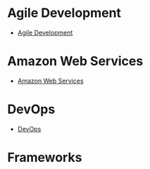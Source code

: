 # Agile Development
- [Agile Development](../development%20methodology/agile%20software%20development.MD)
# Amazon Web Services
- [Amazon Web Services](../cloud/amazon%20web%20services.md)
# DevOps
- [DevOps](../cicd/DevOps.md)
# Frameworks